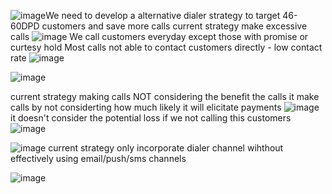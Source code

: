 ![image](https://github.com/bowenlong1/E-commerce-recommendation/assets/38050947/740985f6-a131-4be5-806e-4182f89bdfdb)We need to develop a alternative dialer strategy to target 46-60DPD customers and save more calls
current strategy make excessive calls 
![image](https://github.com/bowenlong1/E-commerce-recommendation/assets/38050947/a5199b09-3356-4ca4-a87f-de25bab8ea36)
We call customers everyday except those with promise or curtesy hold
Most calls not able to contact customers directly - low contact rate
![image](https://github.com/bowenlong1/E-commerce-recommendation/assets/38050947/70be320b-1dd2-42ac-be65-313f74d50802)

![image](https://github.com/bowenlong1/E-commerce-recommendation/assets/38050947/c49251e4-602a-4a6f-a909-2e5e4203bd42)

current strategy making calls NOT considering the benefit the calls
it make calls by not considerting how much likely it will elicitate payments
![image](https://github.com/bowenlong1/E-commerce-recommendation/assets/38050947/fb1e2738-d665-40bf-bf37-05d48d1c9eca)
it doesn't consider the potential loss if we not calling this customers
![image](https://github.com/bowenlong1/E-commerce-recommendation/assets/38050947/3f101cf8-45cb-4e00-b99f-a6f8912ac04e)


![image](https://github.com/bowenlong1/E-commerce-recommendation/assets/38050947/8fa81e8a-3ebd-4fc6-85d6-8b922fcb420b)
current strategy only incorporate dialer channel wihthout effectively using email/push/sms channels

![image](https://github.com/bowenlong1/E-commerce-recommendation/assets/38050947/790156fe-e538-40fa-8ce9-a8d458e35feb)

